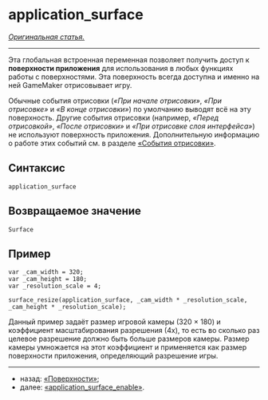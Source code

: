 # application_surface

[*Оригинальная статья.*](https://manual.gamemaker.io/beta/en/index.htm?#t=GameMaker_Language%2FGML_Reference%2FDrawing%2FSurfaces%2Fapplication_surface.htm)

---

Эта глобальная встроенная переменная позволяет получить доступ к **поверхности приложения** для использования в любых функциях работы с поверхностями. Эта поверхность всегда доступна и именно на ней GameMaker отрисовывает игру.

Обычные события отрисовки (*«При начале отрисовки»*, *«При отрисовке»* и *«В конце отрисовки»*) по умолчанию выводят всё на эту поверхность. Другие события отрисовки (например, *«Перед отрисовкой»*, *«После отрисовки»* и *«При отрисовке слоя интерфейса»*) не используют поверхность приложения. Дополнительную информацию о работе этих событий см. в разделе [«События отрисовки»](https://github.com/RushanM/GameMaker-Alt-Russian-Language/blob/main/Руководство/События_отрисовки.md).

## Синтаксис

```gml
application_surface
```

## Возвращаемое значение

```gml
Surface
```

## Пример

```gml
var _cam_width = 320;
var _cam_height = 180;
var _resolution_scale = 4;

surface_resize(application_surface, _cam_width * _resolution_scale, _cam_height * _resolution_scale);
```

Данный пример задаёт размер игровой камеры (320 × 180) и коэффициент масштабирования разрешения (4x), то есть во сколько раз целевое разрешение должно быть больше размеров камеры. Размер камеры умножается на этот коэффициент и применяется как размер поверхности приложения, определяющий разрешение игры.

---

* назад: [«Поверхности»](https://github.com/RushanM/GameMaker-Alt-Russian-Language/blob/main/Руководство/Поверхности.md);
* далее: [«application_surface_enable»](https://manual.gamemaker.io/beta/en/GameMaker_Language/GML_Reference/Drawing/Surfaces/application_surface_enable.htm).
